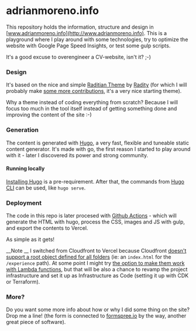 # adrianmoreno.info #

This repository holds the information, structure and design in [www.adrianmoreno.info](http://www.adrianmoreno.info). This is a playground where I play around with some technologies, try to optimize the website with Google Page Speed Insights, or test some gulp scripts. 

It's a good excuse to overengineer a CV-website, isn't it? ;-)

### Design ###

It's based on the nice and simple [Raditian Theme](https://github.com/radity/raditian-free-hugo-theme) by [Radity](https://radity.com/en/) (for which I will probably make [some more contributions](https://github.com/zetxek/raditian-free-hugo-theme), it's a very nice starting theme).

Why a theme instead of coding everything from scratch? Because I will focus too much in the tool itself instead of getting something done and improving the content of the site :-)

### Generation ###

The content is generated with [Hugo](https://gohugo.io/), a very fast, flexible and tuneable static content generator. It's made with go, the first reason I started to play around with it - later I discovered its power and strong community.

#### Running locally

[Installing Hugo](https://gohugo.io/getting-started/installing/) is a pre-requirement. 
After that, the commands from [Hugo CLI](https://gohugo.io/getting-started/usage/) can be used, like `hugo serve`.

### Deployment

The code in this repo is later procesed with [Github Actions](https://github.com/zetxek/adrianmoreno.info/actions) - which will generate the HTML with hugo, process the CSS, images and JS with gulp, and export the contents to Vercel.

As simple as it gets!

__Note __
I switched from Cloudfront to Vercel because Cloudfront [doesn't support a root object defined for all folders](https://docs.aws.amazon.com/AmazonCloudFront/latest/DeveloperGuide/DefaultRootObject.html) (ie: an `index.html` for the `/experience` path). At some point I might try [the option to make them work with Lambda functions](https://robkenis.com/posts/hugo_pretty_urls_on_aws/), but that will be also a chance to revamp the project infrastructure and set it up as Infrastructure as Code (setting it up with CDK or Terraform).

### More? ###

Do you want some more info about how or why I did some thing on the site? Drop me a line! (the form is connected to [formspree.io](https://formspree.io/) by the way, another great piece of software).